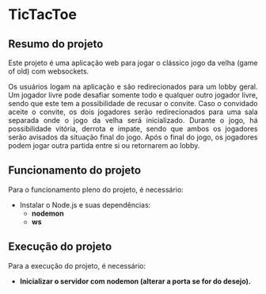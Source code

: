 # TicTacToe

## Resumo do projeto

<p align="justify">Este projeto é uma aplicação web para jogar o clássico jogo da velha (game of old) com websockets.</p>

<p align="justify">Os usuários logam na aplicação e são redirecionados para um lobby geral. Um jogador livre pode desafiar somente todo e qualquer outro jogador livre, sendo que este tem a possibilidade de recusar o convite. Caso o convidado aceite o convite, os dois jogadores serão redirecionados para uma sala separada onde o jogo da velha será inicializado. Durante o jogo, há possibilidade vitória, derrota e impate, sendo que ambos os jogadores serão avisados da situação final do jogo. Após o final do jogo, os jogadores podem jogar outra partida entre si ou retornarem ao lobby.</p>

## Funcionamento do projeto

Para o funcionamento pleno do projeto, é necessário:

<ul>
<li> Instalar o Node.js e suas dependências: <ul>
  <li> <b>nodemon</b></li>
  <li> <b>ws</b></li>
 </ul> </li> </ul>
  
  ## Execução do projeto
  
  Para a execução do projeto, é necessário:

<ul>
  <li> <b> Inicializar o servidor com nodemon (alterar a porta se for do desejo). </b> </li>
 </ul>
  
  

